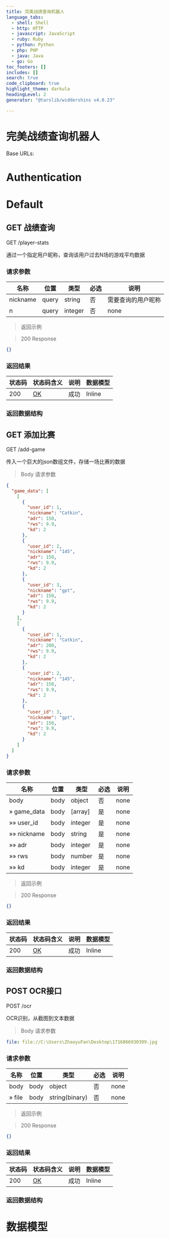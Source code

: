 ```yaml
---
title: 完美战绩查询机器人
language_tabs:
  - shell: Shell
  - http: HTTP
  - javascript: JavaScript
  - ruby: Ruby
  - python: Python
  - php: PHP
  - java: Java
  - go: Go
toc_footers: []
includes: []
search: true
code_clipboard: true
highlight_theme: darkula
headingLevel: 2
generator: "@tarslib/widdershins v4.0.23"

---
```


# 完美战绩查询机器人

Base URLs:

# Authentication

# Default

## GET 战绩查询

GET /player-stats

通过一个指定用户昵称，查询该用户过去N场的游戏平均数据

### 请求参数

|名称|位置|类型|必选|说明|
|---|---|---|---|---|
|nickname|query|string| 否 |需要查询的用户昵称|
|n|query|integer| 否 |none|

> 返回示例

> 200 Response

```json
{}
```

### 返回结果

|状态码|状态码含义|说明|数据模型|
|---|---|---|---|
|200|[OK](https://tools.ietf.org/html/rfc7231#section-6.3.1)|成功|Inline|

### 返回数据结构

## GET 添加比赛

GET /add-game

传入一个巨大的json数组文件，存储一场比赛的数据

> Body 请求参数

```json
{
  "game_data": [
    [
      {
        "user_id": 1,
        "nickname": "Catkin",
        "adr": 150,
        "rws": 9.9,
        "kd": 2
      },
      {
        "user_id": 2,
        "nickname": "145",
        "adr": 150,
        "rws": 9.9,
        "kd": 2
      },
      {
        "user_id": 3,
        "nickname": "gpt",
        "adr": 150,
        "rws": 9.9,
        "kd": 2
      }
    ],
    [
      {
        "user_id": 1,
        "nickname": "Catkin",
        "adr": 200,
        "rws": 9.9,
        "kd": 2
      },
      {
        "user_id": 2,
        "nickname": "145",
        "adr": 150,
        "rws": 9.9,
        "kd": 2
      },
      {
        "user_id": 3,
        "nickname": "gpt",
        "adr": 150,
        "rws": 9.9,
        "kd": 2
      }
    ]
  ]
}
```

### 请求参数

|名称|位置|类型|必选|说明|
|---|---|---|---|---|
|body|body|object| 否 |none|
|» game_data|body|[array]| 是 |none|
|»» user_id|body|integer| 是 |none|
|»» nickname|body|string| 是 |none|
|»» adr|body|integer| 是 |none|
|»» rws|body|number| 是 |none|
|»» kd|body|integer| 是 |none|

> 返回示例

> 200 Response

```json
{}
```

### 返回结果

|状态码|状态码含义|说明|数据模型|
|---|---|---|---|
|200|[OK](https://tools.ietf.org/html/rfc7231#section-6.3.1)|成功|Inline|

### 返回数据结构

## POST OCR接口

POST /ocr

OCR识别，从截图到文本数据

> Body 请求参数

```yaml
file: file://C:\Users\ZhaoyuFan\Desktop\1716866930399.jpg

```

### 请求参数

|名称|位置|类型|必选|说明|
|---|---|---|---|---|
|body|body|object| 否 |none|
|» file|body|string(binary)| 否 |none|

> 返回示例

> 200 Response

```json
{}
```

### 返回结果

|状态码|状态码含义|说明|数据模型|
|---|---|---|---|
|200|[OK](https://tools.ietf.org/html/rfc7231#section-6.3.1)|成功|Inline|

### 返回数据结构

# 数据模型

